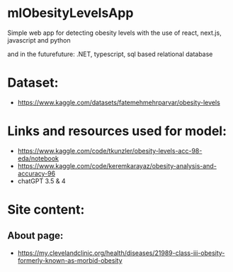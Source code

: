 # mlObesityLevelsApp

Simple web app for detecting obesity levels with the use of react, next.js, javascript and python

and in the futurefuture: .NET, typescript, sql based relational database

# Dataset:

- https://www.kaggle.com/datasets/fatemehmehrparvar/obesity-levels

# Links and resources used for model:

- https://www.kaggle.com/code/tkunzler/obesity-levels-acc-98-eda/notebook
- https://www.kaggle.com/code/keremkarayaz/obesity-analysis-and-accuracy-96
- chatGPT 3.5 & 4

# Site content:

## About page:

- https://my.clevelandclinic.org/health/diseases/21989-class-iii-obesity-formerly-known-as-morbid-obesity

